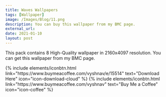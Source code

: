 ```yaml
---
title: Waves Wallpapers
tags: [Wallpaper]
image: /Images/Blog/11.png
description: You can buy this wallpaper from my BMC page.
external_url:
date: 2021-01-10
layout: post
---
```

This pack contains 8 High-Quality wallpaper in 2160x4097 resolution. You can get this wallpaper from my BMC page.

<p class="text-center">
{% include elements/iconbtn.html link="https://www.buymeacoffee.com/vyshnav/e/15514" text="Download Here" icon="icon-download-cloud" %}
{% include elements/iconbtn.html link="https://www.buymeacoffee.com/vyshnav" text="Buy Me a Coffee" icon="icon-coffee" %}
</p>